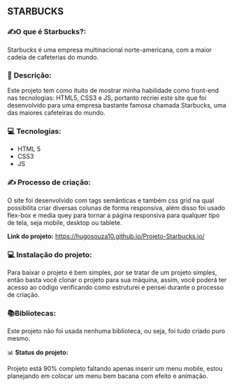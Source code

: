 ## STARBUCKS

[](https://emojiterra.com/pt/escrevendo-a-mao/)



### ✍️**O que é Starbucks?:**

Starbucks é uma empresa multinacional norte-americana, com a maior
cadeia de cafeterias do mundo. 




### 📱 **Descrição:**

Este projeto tem como ituito de mostrar minha habilidade como front-end
nas tecnologias: HTML5, CSS3 e JS,  portanto recriei este site que foi 
desenvolvido para uma empresa bastante famosa chamada
Starbucks, uma das maiores cafeteiras do mundo.






[](https://emojipedia.org/laptop/)

### 💻 **Tecnologias:** 

 - HTML 5
 - CSS3
 - JS


 
 
 ### ✍️ **Processo de criação:** 
 O site foi desenvolvido com tags semânticas e também css grid na qual
 possibilita criar diversas colunas de forma responsiva, além disso foi usado
 flex-box e media quey para tornar a página responsiva para qualquer tipo 
 de tela, seja mobile, desktop ou tablete.
 
 

**Link do projeto:**
https://hugosouza10.github.io/Projeto-Starbucks.io/




 ### 💻 **Instalação do projeto:** 
 
 Para baixar o projeto é bem simples, por se tratar de um projeto simples, então
 basta você clonar o projeto para sua máquina, assim, você poderá ter acesso
 ao código verificando como estruturei e pensei durante o processo de criação.



[](https://emojipedia.org/books/)

### 📚**Bibliotecas:** 
 Este projeto não foi usada nenhuma biblioteca, ou seja, foi tudo criado 
 puro mesmo.
 
 

📊 **Status do projeto:**

Projeto está 90% completo faltando apenas inserir um menu mobile, estou
planejando em colocar um menu bem bacana com efeito e animação.







